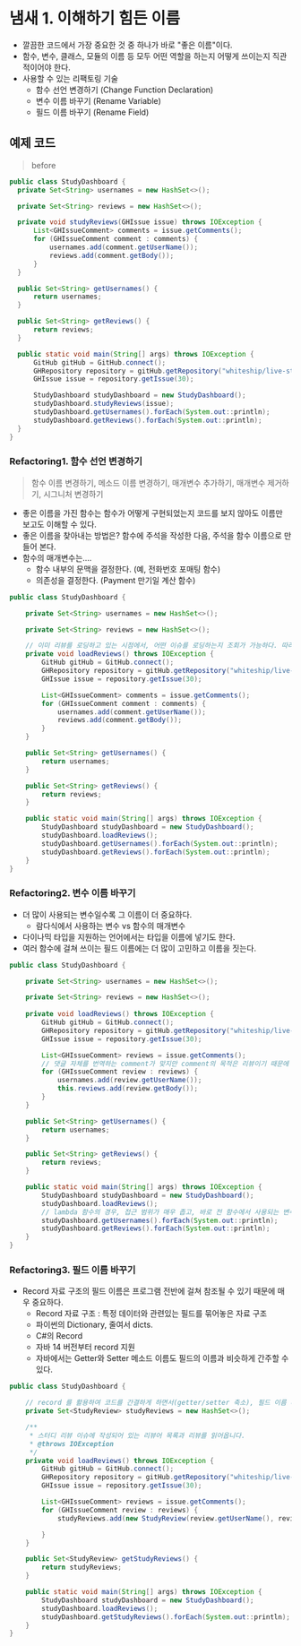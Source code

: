 # 냄새 1. 이해하기 힘든 이름

- 깔끔한 코드에서 가장 중요한 것 중 하나가 바로 "좋은 이름"이다.
- 함수, 변수, 클래스, 모듈의 이름 등 모두 어떤 역할을 하는지 어떻게 쓰이는지 직관적이어야 한다.
- 사용할 수 있는 리팩토링 기술
  - 함수 선언 변경하기 (Change Function Declaration)
  - 변수 이름 바꾸기 (Rename Variable)
  - 필드 이름 바꾸기 (Rename Field)

## 예제 코드

> before

```java
public class StudyDashboard {
  private Set<String> usernames = new HashSet<>();

  private Set<String> reviews = new HashSet<>();

  private void studyReviews(GHIssue issue) throws IOException {
      List<GHIssueComment> comments = issue.getComments();
      for (GHIssueComment comment : comments) {
          usernames.add(comment.getUserName());
          reviews.add(comment.getBody());
      }
  }

  public Set<String> getUsernames() {
      return usernames;
  }

  public Set<String> getReviews() {
      return reviews;
  }

  public static void main(String[] args) throws IOException {
      GitHub gitHub = GitHub.connect();
      GHRepository repository = gitHub.getRepository("whiteship/live-study");
      GHIssue issue = repository.getIssue(30);

      StudyDashboard studyDashboard = new StudyDashboard();
      studyDashboard.studyReviews(issue);
      studyDashboard.getUsernames().forEach(System.out::println);
      studyDashboard.getReviews().forEach(System.out::println);
  }
}
```
### Refactoring1. 함수 선언 변경하기

> 함수 이름 변경하기, 메소드 이름 변경하기, 매개변수 추가하기, 매개변수 제거하기, 시그니처 변경하기

- 좋은 이름을 가진 함수는 함수가 어떻게 구현되었는지 코드를 보지 않아도 이름만 보고도 이해할 수 있다.
- 좋은 이름을 찾아내는 방법은? 함수에 주석을 작성한 다음, 주석을 함수 이름으로 만들어 본다.
- 함수의 매개변수는....
  - 함수 내부의 문맥을 결정한다. (예, 전화번호 포매팅 함수)
  - 의존성을 결정한다. (Payment 만기일 계산 함수)

```java
public class StudyDashboard {

    private Set<String> usernames = new HashSet<>();

    private Set<String> reviews = new HashSet<>();

    // 이미 리뷰를 로딩하고 있는 시점에서, 어떤 이슈를 로딩하는지 조회가 가능하다. 따라서, 매개변수로 issue를 전달할 필요가 없다.
    private void loadReviews() throws IOException {
        GitHub gitHub = GitHub.connect();
        GHRepository repository = gitHub.getRepository("whiteship/live-study");
        GHIssue issue = repository.getIssue(30);

        List<GHIssueComment> comments = issue.getComments();
        for (GHIssueComment comment : comments) {
            usernames.add(comment.getUserName());
            reviews.add(comment.getBody());
        }
    }

    public Set<String> getUsernames() {
        return usernames;
    }

    public Set<String> getReviews() {
        return reviews;
    }

    public static void main(String[] args) throws IOException {
        StudyDashboard studyDashboard = new StudyDashboard();
        studyDashboard.loadReviews();
        studyDashboard.getUsernames().forEach(System.out::println);
        studyDashboard.getReviews().forEach(System.out::println);
    }
}
```

### Refactoring2. 변수 이름 바꾸기

- 더 많이 사용되는 변수일수록 그 이름이 더 중요하다.
  - 람다식에서 사용하는 변수 vs 함수의 매개변수
- 다이나믹 타입을 지원하는 언어에서는 타입을 이름에 넣기도 한다.
- 여러 함수에 걸쳐 쓰이는 필드 이름에는 더 많이 고민하고 이름을 짓는다.

```java
public class StudyDashboard {

    private Set<String> usernames = new HashSet<>();

    private Set<String> reviews = new HashSet<>();
    
    private void loadReviews() throws IOException {
        GitHub gitHub = GitHub.connect();
        GHRepository repository = gitHub.getRepository("whiteship/live-study");
        GHIssue issue = repository.getIssue(30);

        List<GHIssueComment> reviews = issue.getComments();
      	// 댓글 자체를 번역하는 comment가 맞지만 comment의 목적은 리뷰이기 때문에 리뷰라고 명명하는게 더 타당하다.
        for (GHIssueComment review : reviews) {
            usernames.add(review.getUserName());
            this.reviews.add(review.getBody());
        }
    }

    public Set<String> getUsernames() {
        return usernames;
    }

    public Set<String> getReviews() {
        return reviews;
    }

    public static void main(String[] args) throws IOException {
        StudyDashboard studyDashboard = new StudyDashboard();
        studyDashboard.loadReviews();
      	// lambda 함수의 경우, 접근 범위가 매우 좁고, 바로 전 함수에서 사용되는 변수를 바로 알 수 있어서 굳이 명시할 필요가 없다.
        studyDashboard.getUsernames().forEach(System.out::println);
        studyDashboard.getReviews().forEach(System.out::println);
    }
}
```

### Refactoring3. 필드 이름 바꾸기

- Record 자료 구조의 필드 이름은 프로그램 전반에 걸쳐 참조될 수 있기 때문에 매우 중요하다.
  - Record 자료 구조 : 특정 데이터와 관련있는 필드를 묶어놓은 자료 구조
  - 파이썬의 Dictionary, 줄여서 dicts.
  - C#의 Record
  - 자바 14 버전부터 record 지원
  - 자바에서는 Getter와 Setter 메소드 이름도 필드의 이름과 비슷하게 간주할 수 있다.

```java
public class StudyDashboard {

    // record 를 활용하여 코드를 간결하게 하면서(getter/setter 축소), 필드 이름 리팩토링
    private Set<StudyReview> studyReviews = new HashSet<>();

    /**
     * 스터디 리뷰 이슈에 작성되어 있는 리뷰어 목록과 리뷰를 읽어옵니다.
     * @throws IOException
     */
    private void loadReviews() throws IOException {
        GitHub gitHub = GitHub.connect();
        GHRepository repository = gitHub.getRepository("whiteship/live-study");
        GHIssue issue = repository.getIssue(30);

        List<GHIssueComment> reviews = issue.getComments();
        for (GHIssueComment review : reviews) {
            studyReviews.add(new StudyReview(review.getUserName(), review.getBody()));

        }
    }

    public Set<StudyReview> getStudyReviews() {
        return studyReviews;
    }

    public static void main(String[] args) throws IOException {
        StudyDashboard studyDashboard = new StudyDashboard();
        studyDashboard.loadReviews();
        studyDashboard.getStudyReviews().forEach(System.out::println);
    }
}
```

